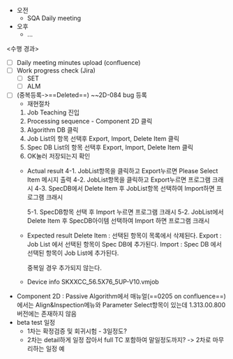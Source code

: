 - 오전
	- SQA Daily meeting
- 오후
	- ...

<수행 경과>
- [ ] Daily meeting minutes upload (confluence)
- [ ] Work progress check (Jira)
	- [ ] SET
	- [ ] ALM

-  [ ] (중복등록->==Deleted==) ~~2D-084 bug 등록
	- 재현절차
	1. Job Teaching 진입
	2. Processing sequence - Component 2D 클릭
	3. Algorithm DB 클릭
	4. Job List의 항목 선택후 Export, Import, Delete Item 클릭
	5. Spec DB List의 항목 선택후 Export, Import, Delete Item 클릭
	6. OK눌러 저장되는지 확인
	- Actual result
		4-1. JobList항목을 클릭하고 Export누르면 Please Select Item 메시지 출력
		4-2. JobList항목을 클릭하고 Export누르면 프로그램 크래시
		4-3. SpecDB에서 Delete Item 후 JobList항목 선택하여 Import하면 프로그램 크래시
		
		5-1. SpecDB항목 선택 후 Import 누르면 프로그램 크래시
		5-2. JobList에서 Delete Item 후 SpecDB아이템 선택하여 Import 하면 프로그램 크래시
	- Expected result
		Delete Item : 선택된 항목이 목록에서 삭제된다.
		Export : Job List 에서 선택된 항목이 Spec DB에 추가된다.
		Import : Spec DB 에서 선택된 항목이 Job List에 추가된다.
	
		중복일 경우 추가되지 않는다.
	- Device info
		SKXXCC_56.5X76_5UP-V10.vmjob

- Component 2D : Passive Algorithm에서 매뉴얼(==0205 on confluence==)에서는 Align&Inspection메뉴와 Parameter Select항목이 있는데 1.313.00.800 버전에는 존재하지 않음
- beta test 일정
	- 1차는 확정검증 및 회귀시험 - 3일정도?
	- 2차는 detail하게 일정 잡아서 full TC 포함하여 말일정도까지? -> 2차로 마무리하는 일정 예